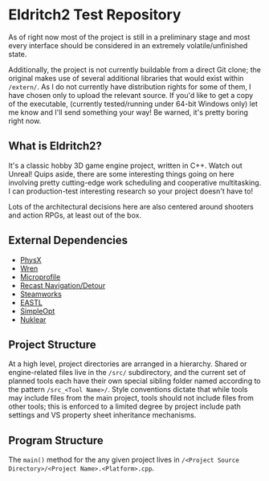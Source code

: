 # Eldritch2 Test Repository

As of right now most of the project is still in a preliminary stage and most every interface should be considered in an extremely volatile/unfinished state.

Additionally, the project is not currently buildable from a direct Git clone; the original makes use of several additional libraries that would exist within `/extern/`. As I do not currently have distribution rights for some of them, I have chosen only to upload the relevant source.
If you'd like to get a copy of the executable, (currently tested/running under 64-bit Windows only) let me know and I'll send something your way! Be warned, it's pretty boring right now.


## What is Eldritch2?
It's a classic hobby 3D game engine project, written in C++. Watch out Unreal! Quips aside, there are some interesting things going on here involving pretty cutting-edge work scheduling and cooperative multitasking.
I can production-test interesting research so your project doesn't have to!

Lots of the architectural decisions here are also centered around shooters and action RPGs, at least out of the box.

## External Dependencies
* [PhysX](http://www.geforce.com/hardware/technology/physx)
* [Wren](https://github.com/munificent/wren)
* [Microprofile](https://github.com/jonasmr/microprofile)
* [Recast Navigation/Detour](https://github.com/recastnavigation/recastnavigation)
* [Steamworks](https://partner.steamgames.com/)
* [EASTL](https://github.com/electronicarts/EASTL)
* [SimpleOpt](https://github.com/brofield/simpleopt)
* [Nuklear](https://github.com/vurtun/nuklear)

## Project Structure
At a high level, project directories are arranged in a hierarchy. Shared or engine-related files live in the `/src/` subdirectory, and the current set of planned tools each have their own special sibling folder named according to the pattern `/src_<Tool Name>/`.
Style conventions dictate that while tools may include files from the main project, tools should not include files from other tools; this is enforced to a limited degree by project include path settings and VS property sheet inheritance mechanisms.

## Program Structure

The `main()` method for the any given project lives in `/<Project Source Directory>/<Project Name>.<Platform>.cpp`.